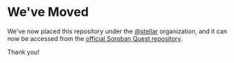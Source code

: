 
# We've Moved

We've now placed this repository under the [@stellar] organization, and it can
now be accessed from the [official Soroban Quest repository].

Thank you!

[@stellar]: <https://github.com/stellar>
[official Soroban Quest repository]: <https://github.com/stellar/soroban-quest>
